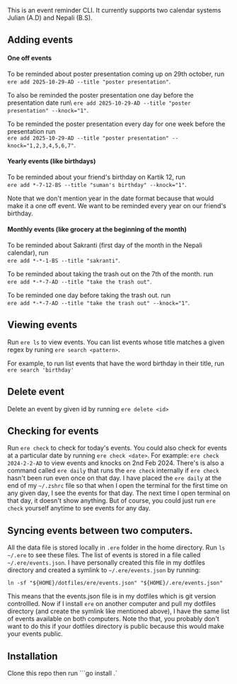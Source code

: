This is an event reminder CLI. It currently supports two calendar systems Julian
(A.D) and Nepali (B.S).

## Adding events

#### One off events

To be reminded about poster presentation coming up on 29th october, run\
`ere add 2025-10-29-AD --title "poster presentation"`.

To also be reminded the poster presentation one day before the presentation date
run\ `ere add 2025-10-29-AD --title "poster presentation" --knock="1"`.

To be reminded the poster presentation every day for one week before the
presentation run\
`ere add 2025-10-29-AD --title "poster presentation" --knock="1,2,3,4,5,6,7"`.

#### Yearly events (like birthdays)

To be reminded about your friend's birthday on Kartik 12, run\
`ere add *-7-12-BS --title "suman's birthday" --knock="1"`.

Note that we don't mention year in the date format because that would make it a
one off event. We want to be reminded every year on our friend's birthday.

#### Monthly events (like grocery at the beginning of the month)

To be reminded about Sakranti (first day of the month in the Nepali calendar),
run\
`ere add *-*-1-BS --title "sakranti"`.

To be reminded about taking the trash out on the 7th of the month. run\
`ere add *-*-7-AD --title "take the trash out"`.

To be reminded one day before taking the trash out. run\
`ere add *-*-7-AD --title "take the trash out" --knock="1"`.

## Viewing events

Run `ere ls` to view events. You can list events whose title matches a given
regex by runing `ere search <pattern>`.

For example, to run list events that have the word birthday in their title, run\
`ere search 'birthday'`

## Delete event

Delete an event by given id by running `ere delete <id>`

## Checking for events

Run `ere check` to check for today's events. You could also check for events at
a particular date by running `ere check <date>`. For example:
`ere check 2024-2-2-AD` to view events and knocks on 2nd Feb 2024. There's is
also a command called `ere daily` that runs the `ere check` internally if
`ere check` hasn't been run even once on that day. I have placed the `ere daily`
at the end of my `~/.zshrc` file so that when I open the terminal for the first
time on any given day, I see the events for that day. The next time I open
terminal on that day, it doesn't show anything. But of course, you could just
run `ere check` yourself anytime to see events for any day.

## Syncing events between two computers.

All the data file is stored locally in `.ere` folder in the home directory. Run
`ls ~/.ere` to see these files. The list of events is stored in a file called
`~/.ere/events.json`. I have personally created this file in my dotfiles
directory and created a symlink to `~/.ere/events.json` by running:

```
ln -sf "${HOME}/dotfiles/ere/events.json" "${HOME}/.ere/events.json"
```

This means that the events.json file is in my dotfiles which is git version
controllled. Now if I install `ere` on another computer and pull my dotfiles
directory (and create the symlink like mentioned above), I have the same list of
events available on both computers. Note tho that, you probably don't want to do
this if your dotfiles directory is public because this would make your events
public.

## Installation

Clone this repo then run ```go install .`
